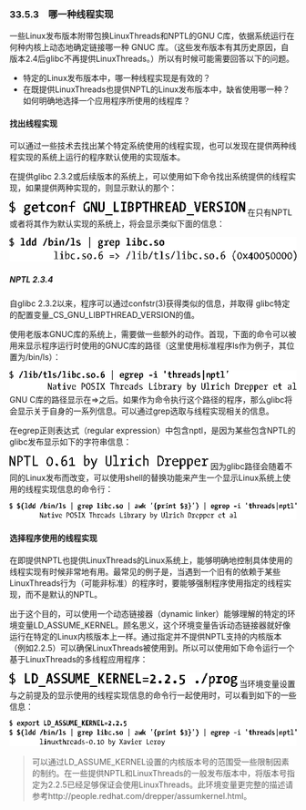 ### 33.5.3　哪一种线程实现

一些Linux发布版本附带包换LinuxThreads和NPTL的GNU C库，依据系统运行在何种内核上动态地确定链接哪一种 GNUC 库。（这些发布版本有其历史原因，自版本2.4后glibc不再提供LinuxThreads。）所以有时候可能需要回答以下的问题。

+ 特定的Linux发布版本中，哪一种线程实现是有效的？
+ 在既提供LinuxThreads也提供NPTL的Linux发布版本中，缺省使用哪一种？如何明确地选择一个应用程序所使用的线程库？

#### 找出线程实现

可以通过一些技术去找出某个特定系统使用的线程实现，也可以发现在提供两种线程实现的系统上运行的程序默认使用的实现版本。

在提供glibc 2.3.2或后续版本的系统上，可以使用如下命令找出系统提供的线程实现，如果提供两种实现的，则显示默认的那个：



![863.png](../images/863.png)
在只有NPTL或者将其作为默认实现的系统上，将会显示类似下面的信息：



![864.png](../images/864.png)
##### NPTL 2.3.4

自glibc 2.3.2以来，程序可以通过confstr(3)获得类似的信息，并取得 glibc特定的配置变量_CS_GNU_LIBPTHREAD_VERSION的值。

使用老版本GNUC库的系统上，需要做一些额外的动作。首现，下面的命令可以被用来显示程序运行时使用的GNUC库的路径（这里使用标准程序ls作为例子，其位置为/bin/ls）：



![865.png](../images/865.png)
GNU C库的路径显示在=>之后。如果作为命令执行这个路径的程序，那么glibc将会显示关于自身的一系列信息。可以通过grep选取与线程实现相关的信息。

在egrep正则表达式（regular expression）中包含nptl，是因为某些包含NPTL的glibc发布显示如下的字符串信息：



![866.png](../images/866.png)
因为glibc路径会随着不同的Linux发布而改变，可以使用shell的替换功能来产生一个显示Linux系统上使用的线程实现信息的命令行：



![867.png](../images/867.png)
#### 选择程序使用的线程实现

在即提供NPTL也提供LinuxThreads的Linux系统上，能够明确地控制具体使用的线程实现有时候非常地有用。最常见的例子是，当遇到一个旧有的依赖于某些LinuxThreads行为（可能非标准）的程序时，要能够强制程序使用指定的线程实现，而不是默认的NPTL。

出于这个目的，可以使用一个动态链接器（dynamic linker）能够理解的特定的环境变量LD_ASSUME_KERNEL。顾名思义，这个环境变量告诉动态链接器就好像运行在特定的Linux内核版本上一样。通过指定并不提供NPTL支持的内核版本（例如2.2.5）可以确保LinuxThreads被使用到。所以可以使用如下命令运行一个基于LinuxThreads的多线程应用程序：



![868.png](../images/868.png)
当环境变量设置与之前提及的显示使用的线程实现信息的命令行一起使用时，可以看到如下的一些信息：



![869.png](../images/869.png)
> 可以通过LD_ASSUME_KERNEL设置的内核版本号的范围受一些限制因素的制约。在一些提供NPTL和LinuxThreads的一般发布版本中，将版本号指定为2.2.5已经足够保证会使用LinuxThreads。此环境变量更完整的描述请参考http://people.redhat.com/drepper/assumkernel.html。

